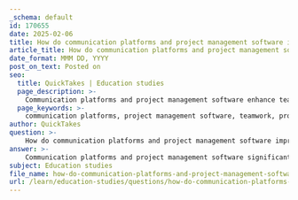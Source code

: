 ```yaml
---
_schema: default
id: 170655
date: 2025-02-06
title: How do communication platforms and project management software improve teamwork and project execution?
article_title: How do communication platforms and project management software improve teamwork and project execution?
date_format: MMM DD, YYYY
post_on_text: Posted on
seo:
  title: QuickTakes | Education studies
  page_description: >-
    Communication platforms and project management software enhance teamwork and project execution through improved communication, real-time collaboration, effective task organization, and data-driven insights.
  page_keywords: >-
    communication platforms, project management software, teamwork, project execution, collaboration, real-time communication, task management, organization, check-ins, updates, integration, data-driven insights, flexibility, accessibility, community, productivity
author: QuickTakes
question: >-
    How do communication platforms and project management software improve teamwork and project execution?
answer: >-
    Communication platforms and project management software significantly enhance teamwork and project execution by providing structured environments for collaboration, real-time communication, and efficient task management. Here are several ways these tools contribute to improved teamwork and project outcomes:\n\n### 1. Enhanced Communication\nDigital collaboration tools facilitate seamless communication among team members. Platforms like Slack, Microsoft Teams, and Google Chat allow for instant messaging, video calls, and file sharing, which helps to eliminate communication barriers. This real-time interaction fosters a more dynamic exchange of ideas and quick resolution of issues.\n\n### 2. Real-Time Collaboration\nTools such as Google Docs and Microsoft Office 365 enable multiple users to work on documents simultaneously. This real-time collaboration allows team members to edit, comment, and provide feedback instantly, which enhances the quality of the work produced and accelerates project timelines.\n\n### 3. Task Management and Organization\nProject management software like Asana, Trello, and Monday.com provides structured frameworks for organizing tasks, setting deadlines, and assigning responsibilities. These tools help teams prioritize their work, track progress, and ensure accountability, which is crucial for meeting project goals.\n\n### 4. Regular Check-Ins and Updates\nMany project management tools include features for scheduling regular check-ins and updates. This structured approach allows teams to discuss progress, share challenges, and adjust plans as necessary. Regular communication helps maintain alignment and keeps everyone informed about project developments.\n\n### 5. Integration with Other Tools\nProject management software often integrates with other digital tools, such as calendars, email, and file storage systems. This integration streamlines workflows and reduces the need for duplicate data entry, making it easier for teams to manage their projects efficiently.\n\n### 6. Data-Driven Insights\nThe use of digital tools allows teams to collect and analyze data on project performance and team engagement. This data can inform decision-making, identify areas for improvement, and help teams adapt their strategies to enhance productivity and outcomes.\n\n### 7. Flexibility and Accessibility\nMany collaboration and project management tools are cloud-based, allowing team members to access information and collaborate from anywhere. This flexibility is particularly beneficial for remote teams or those working in hybrid environments, as it ensures that everyone can contribute regardless of their location.\n\n### 8. Fostering a Sense of Community\nBy enabling real-time communication and collaboration, these tools help build a sense of community among team members. This social aspect can enhance motivation and engagement, leading to better teamwork and project execution.\n\nIn summary, communication platforms and project management software play a crucial role in improving teamwork and project execution by enhancing communication, facilitating real-time collaboration, providing organizational tools, and offering data-driven insights. These features collectively contribute to a more efficient and effective project management process.
subject: Education studies
file_name: how-do-communication-platforms-and-project-management-software-improve-teamwork-and-project-execution.md
url: /learn/education-studies/questions/how-do-communication-platforms-and-project-management-software-improve-teamwork-and-project-execution
---
```


&nbsp;